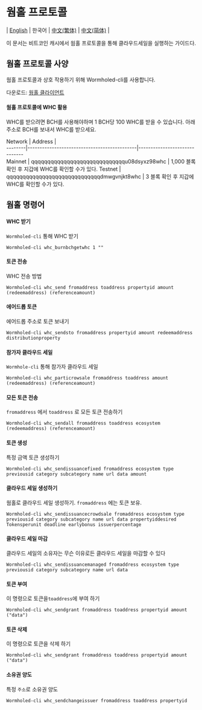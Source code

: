 # 웜홀 프로토콜

| [English](./WORMHOLE.md) | 한국어 | [中文(繁体)](./WORMHOLE_ZH.md) | [中文(简体)](./WORMHOLE_CN.md) |

이 문서는 비트코인 캐시에서 웜홀 프로토콜을 통해 클라우드세일을 실행하는 가이드다.

## 웜홀 프로토콜 사양

웜홀 프로토콜과 상호 작용하기 위해 Wormholed-cli를 사용합니다.

다운로드: [웜홀 클라이언트](https://github.com/copernet/wormhole)

#### 웜홀 프로토콜에 WHC 활용

WHC를 받으려면 BCH를 사용해야하며 1 BCH당 100 WHC를 받을 수 있습니다.
아래 주소로 BCH를 보내서 WHC를 받으세요.

Network | Address                                     |           
--------|---------------------------------------------|------------------------------  
Mainnet | qqqqqqqqqqqqqqqqqqqqqqqqqqqqqu08dsyxz98whc  | 1,000 블록 확인 후 지갑에 WHC를 확인할 수가 있다.
Testnet | qqqqqqqqqqqqqqqqqqqqqqqqqqqqqdmwgvnjkt8whc  | 3 블록 확인 후 지갑에 WHC를 확인할 수가 있다.

## 웜홀 명령어

#### WHC 받기
`Wormholed-cli` 통해 WHC 받기
```
Wormholed-cli whc_burnbchgetwhc 1 ""
```

#### 토큰 전송
WHC 전송 방법
```
Wormholed-cli whc_send fromaddress toaddress propertyid amount (redeemaddress) (referenceamount)
```

#### 에어드롭 토큰
에어드롭 주소로 토큰 보내기
```
Wormholed-cli whc_sendsto fromaddress propertyid amount redeemaddress distributionproperty
```

#### 참가자 클라우드 세일
`Wormhole-cli` 통해 참가자 클라우드 세일
```
Wormholed-cli whc_particrowsale fromaddress toaddress amount (redeemaddress) (referenceamount)
```

#### 모든 토큰 전송
`fromaddress` 에서 `toaddress` 로 모든 토큰 전송하기
```
Wormholed-cli whc_sendall fromaddress toaddress ecosystem (redeemaddress) (referenceamount)
```

#### 토큰 생성
특정 금액 토큰 생성하기
```
Wormholed-cli whc_sendissuancefixed fromaddress ecosystem type previousid category subcategory name url data amount
```

#### 클라우드 세일 생성하기
웜홀로 클라우드 세일 생성하기. `fromaddress` 에는 토큰 보유.
```
Wormholed-cli whc_sendissuancecrowdsale fromaddress ecosystem type previousid category subcategory name url data propertyiddesired Tokensperunit deadline earlybonus issuerpercentage
```

#### 클라우드 세일 마감
클라우드 세일의 소유자는 무슨 이유로든 클라우드 세일을 마감할 수 있다
```
Wormholed-cli whc_sendissuancemanaged fromaddress ecosystem type previousid category subcategory name url data
```

#### 토큰 부여
이 명령으로 토큰을`toaddress`에 부여 하기
```
Wormholed-cli whc_sendgrant fromaddress toaddress propertyid amount ("data")
```

#### 토큰 삭제
이 명령으로 토큰을 삭제 하기
```
Wormholed-cli whc_sendgrant fromaddress toaddress propertyid amount ("data")
```

#### 소유권 양도
특정 `주소`로 소유권 양도
```
Wormholed-cli whc_sendchangeissuer fromaddress toaddress propertyid
```
